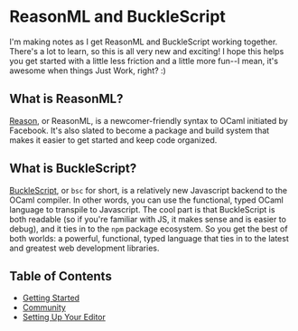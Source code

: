 # ReasonML and BuckleScript

I'm making notes as I get ReasonML and BuckleScript working together. There's a lot to learn, so this is all very new and exciting! I hope this helps you get started with a little less friction and a little more fun--I mean, it's awesome when things Just Work, right? :)

## What is ReasonML?

[Reason](https://facebook.github.io/reason/), or ReasonML, is a newcomer-friendly syntax to OCaml initiated by Facebook. It's also slated to become a package and build system that makes it easier to get started and keep code organized.

## What is BuckleScript?

[BuckleScript](http://bloomberg.github.io/bucklescript/), or `bsc` for short, is a relatively new Javascript backend to the OCaml compiler. In other words, you can use the functional, typed OCaml language to transpile to Javascript. The cool part is that BuckleScript is both readable (so if you're familiar with JS, it makes sense and is easier to debug), and it ties in to the `npm` package ecosystem. So you get the best of both worlds: a powerful, functional, typed language that ties in to the latest and greatest web development libraries.

## Table of Contents

- [Getting Started](getting-started.md)
- [Community](community.md)
- [Setting Up Your Editor](editor.md)
